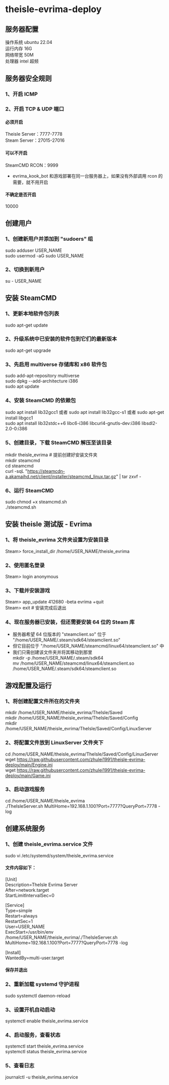 # theisle-evrima-deploy

## 服务器配置
操作系统 ubuntu 22.04  
运行内存 16G  
网络带宽 50M  
处理器   intel 超频  

## 服务器安全规则
### 1、开启 ICMP
### 2、开启 TCP & UDP 端口
#### 必须开启
Theisle Server：7777-7778  
Steam Server：27015-27016  

#### 可以不开启
SteamCMD RCON：9999  
- evrima_kook_bot 和游戏部署在同一台服务器上，如果没有外部调用 rcon 的需要，就不用开启  

#### 不确定是否开启
10000  

## 创建用户

### 1、创建新用户并添加到 "sudoers" 组
sudo adduser USER_NAME  
sudo usermod -aG sudo USER_NAME  

### 2、切换到新用户
su - USER_NAME  

## 安装 SteamCMD
### 1、更新本地软件包列表
sudo apt-get update  

### 2、升级系统中已安装的软件包到它们的最新版本
sudo apt-get upgrade  

### 3、先启用 multiverse 存储库和 x86 软件包
sudo add-apt-repository multiverse  
sudo dpkg --add-architecture i386  
sudo apt update  

### 4、安装 SteamCMD 的依赖包
sudo apt install lib32gcc1  或者  sudo apt install lib32gcc-s1  或者  sudo apt-get install libgcc1  
sudo apt install lib32stdc++6 libc6-i386 libcurl4-gnutls-dev:i386 libsdl2-2.0-0:i386  

### 5、创建目录，下载 SteamCMD 解压至该目录
mkdir theisle_evrima  # 提前创建好安装文件夹  
mkdir steamcmd  
cd steamcmd  
curl -sqL "https://steamcdn-a.akamaihd.net/client/installer/steamcmd_linux.tar.gz" | tar zxvf -  

### 6、运行 ​​SteamCMD
sudo chmod +x steamcmd.sh  
./steamcmd.sh  

## 安装 theisle 测试版 - Evrima

### 1、将 theisle_evrima 文件夹设置为安装目录
Steam> force_install_dir /home/USER_NAME/theisle_evrima  

### 2、使用匿名登录
Steam> login anonymous  

### 3、下载并安装游戏
Steam> app_update 412680 -beta evrima +quit  
Steam> exit  # 安装完成后退出  

### 4、现在服务器已安装，但还需要安装 64 位的 Steam 库
- 服务器希望 64 位版本的 "steamclient.so" 位于 "/home/USER_NAME/.steam/sdk64/steamclient.so"  
- 但它目前位于 "/home/USER_NAME/steamcmd/linux64/steamclient.so" 中  
- 我们只需创建该文件夹并将其移动到那里  
mkdir -p /home/USER_NAME/.steam/sdk64  
mv /home/USER_NAME/steamcmd/linux64/steamclient.so /home/USER_NAME/.steam/sdk64/steamclient.so

## 游戏配置及运行

### 1、将创建配置文件所在的文件夹
mkdir /home/USER_NAME/theisle_evrima/TheIsle/Saved  
mkdir /home/USER_NAME/theisle_evrima/TheIsle/Saved/Config  
mkdir /home/USER_NAME/theisle_evrima/TheIsle/Saved/Config/LinuxServer  

### 2、将配置文件放到 LinuxServer 文件夹下
cd /home/USER_NAME/theisle_evrima/TheIsle/Saved/Config/LinuxServer  
wget https://raw.githubusercontent.com/zhulei1991/theisle-evrima-deploy/main/Engine.ini  
wget https://raw.githubusercontent.com/zhulei1991/theisle-evrima-deploy/main/Game.ini  

### 3、启动游戏服务
cd /home/USER_NAME/theisle_evrima  
./TheIsleServer.sh MultiHome=192.168.1.100?Port=7777?QueryPort=7778 -log  

## 创建系统服务

### 1、创建 theisle_evrima.service 文件
sudo vi /etc/systemd/system/theisle_evrima.service

#### 文件内容如下：
  
[Unit]  
Description=TheIsle Evrima Server  
After=network.target  
StartLimitIntervalSec=0  
  
[Service]  
Type=simple  
Restart=always  
RestartSec=1  
User=USER_NAME  
ExecStart=/usr/bin/env /home/USER_NAME/theisle_evrima/./TheIsleServer.sh MultiHome=192.168.1.100?Port=7777?QueryPort=7778 -log
  
[Install]  
WantedBy=multi-user.target  

#### 保存并退出

### 2、重新加载 systemd 守护进程
sudo systemctl daemon-reload  

### 3、设置开机自动启动
systemctl enable theisle_evrima.service  

### 4、启动服务，查看状态
systemctl start theisle_evrima.service  
systemctl status theisle_evrima.service  

### 5、查看日志  
journalctl -u theisle_evrima.service  





